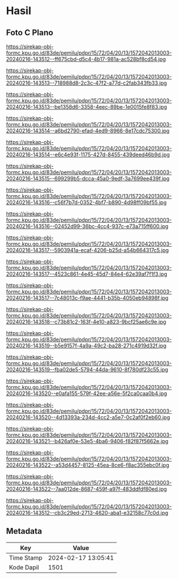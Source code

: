 # Hasil

## Foto C Plano

https://sirekap-obj-formc.kpu.go.id/83de/pemilu/pdpr/15/72/04/20/13/1572042013003-20240216-143512--ff675cbd-d5c4-4b17-981a-ac528bf8cd54.jpg

https://sirekap-obj-formc.kpu.go.id/83de/pemilu/pdpr/15/72/04/20/13/1572042013003-20240216-143513--718988d8-2c3c-47f2-a77d-c2fab343fb33.jpg

https://sirekap-obj-formc.kpu.go.id/83de/pemilu/pdpr/15/72/04/20/13/1572042013003-20240216-143513--be1358d6-3358-4eec-89be-1e0015fe8f83.jpg

https://sirekap-obj-formc.kpu.go.id/83de/pemilu/pdpr/15/72/04/20/13/1572042013003-20240216-143514--a6bd2790-efad-4ed9-8966-8e17cdc75300.jpg

https://sirekap-obj-formc.kpu.go.id/83de/pemilu/pdpr/15/72/04/20/13/1572042013003-20240216-143514--e6c4e93f-1175-427d-8455-439deed46b9d.jpg

https://sirekap-obj-formc.kpu.go.id/83de/pemilu/pdpr/15/72/04/20/13/1572042013003-20240216-143515--699299b5-dcca-45a0-9edf-3a7699ee439f.jpg

https://sirekap-obj-formc.kpu.go.id/83de/pemilu/pdpr/15/72/04/20/13/1572042013003-20240216-143516--c56f7b7d-0352-4bf7-b890-4d98ff09bf55.jpg

https://sirekap-obj-formc.kpu.go.id/83de/pemilu/pdpr/15/72/04/20/13/1572042013003-20240216-143516--02452d99-36bc-4cc4-937c-e73a715ff600.jpg

https://sirekap-obj-formc.kpu.go.id/83de/pemilu/pdpr/15/72/04/20/13/1572042013003-20240216-143517--5903941a-ecaf-4206-b25d-a54b664317c5.jpg

https://sirekap-obj-formc.kpu.go.id/83de/pemilu/pdpr/15/72/04/20/13/1572042013003-20240216-143517--4523c861-4e45-45d7-84e4-62e39af7f1f3.jpg

https://sirekap-obj-formc.kpu.go.id/83de/pemilu/pdpr/15/72/04/20/13/1572042013003-20240216-143517--7c48013c-f9ae-4441-b35b-4050eb94898f.jpg

https://sirekap-obj-formc.kpu.go.id/83de/pemilu/pdpr/15/72/04/20/13/1572042013003-20240216-143518--c73b81c2-163f-4e10-a823-9bcf25ae6c9e.jpg

https://sirekap-obj-formc.kpu.go.id/83de/pemilu/pdpr/15/72/04/20/13/1572042013003-20240216-143519--b5e9157f-4a9a-49c2-ba28-271c4919d32f.jpg

https://sirekap-obj-formc.kpu.go.id/83de/pemilu/pdpr/15/72/04/20/13/1572042013003-20240216-143519--fba02de5-5794-44da-9610-8f780df23c55.jpg

https://sirekap-obj-formc.kpu.go.id/83de/pemilu/pdpr/15/72/04/20/13/1572042013003-20240216-143520--e0afa155-579f-42ee-a56e-5f2ca0caa0b4.jpg

https://sirekap-obj-formc.kpu.go.id/83de/pemilu/pdpr/15/72/04/20/13/1572042013003-20240216-143520--4d13393a-234d-4cc2-a5e7-0c2af0f2eb60.jpg

https://sirekap-obj-formc.kpu.go.id/83de/pemilu/pdpr/15/72/04/20/13/1572042013003-20240216-143521--b426af0e-53e5-4ba6-9406-f82f87f5662e.jpg

https://sirekap-obj-formc.kpu.go.id/83de/pemilu/pdpr/15/72/04/20/13/1572042013003-20240216-143522--a53d4457-8125-45ea-8ce6-f8ac355ebc0f.jpg

https://sirekap-obj-formc.kpu.go.id/83de/pemilu/pdpr/15/72/04/20/13/1572042013003-20240216-143522--7aa012de-8687-459f-a97f-483ddfdf80ed.jpg

https://sirekap-obj-formc.kpu.go.id/83de/pemilu/pdpr/15/72/04/20/13/1572042013003-20240216-143512--cb3c29ed-2713-4620-aba1-e32158c77c0d.jpg


## Metadata

| Key        | Value               |
| ---------- | ------------------- |
| Time Stamp | 2024-02-17 13:05:41 |
| Kode Dapil | 1501                |



